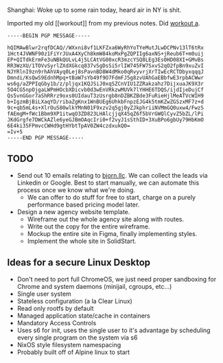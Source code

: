 Shanghai: Woke up to some rain today, heard air in NY is shit.

Imported my old [[workout]] from my previous notes. Did
[workout a](workout.html#workout-a).

```pgp
-----BEGIN PGP MESSAGE-----

hQIMAwBlwr2rqfDCAQ//WXxni8vf1LKFZxa6WyRhYoTYeMutJLwDCPNv13lT6tRx
1Hct4JVWNF90z1FiYrJUxA4XyCh8kmW84koMxPgZQPIIg6axNS+jReub6T+m0uij
EP+QITdkErmFe3uNBkQULvL4j5LCAtVG00xcR3mzcYSQ8LEg3Es0HD08XI+GMvBs
RR3WzXU/1TOVvSyrlZXdXGkcq837vSgDsSi5rlIW745FW7SxvS2qO2fpBn9xuZvI
NJYRlnI9zn9rhAhVAyq0Lej8sPavnBD8W4dMko0qRvyvrjXrTIwEcRCTDbyxqqqJ
Dmndi/KsQwS9EdnhMpq+tBaW7sYb49f9O7FdmFJ5g8zvUAhGaEBbfwE3rpbACWwr
ws6g/aZPPIqGby1b/z/pljqx1KQJSiJ0xqSZCnVIU1ZZRakzahz7DijxuaJK9X3r
5O4CG5npOjgaLWPmHOcbXDicvb0d3wEnVRkzwMUVk7lYHHE6TDQS/ijdIjeDujCf
Qs5vnGGor7aShRRrz9oxs0UIdauT3zUsrgb8nDZBKZBde3FuRieHjlMeATVcWIH9
b+IgzmBjBiLXaqYD/ribaZgKnx1WnBUEg6UhkbFnpzEJG4k5tmKZwZGSzxMF7z+d
9c+qb5mL4s+XlrOuS80wlkYMnN01F9xzv2q5gj0yZJkphriiNVMmGQ0uxw4/FwzS
fAEmgM+fWc1Bbm9XP1itwqO3ZD823LHAlcjjqX45qZ6f5bVrGWQlCyvZ5bZL/lPi
JKdGrgfe7DWCkAZle6yeGJBmOAqcIri0+f2vyJ1sSthID+3XuBPo6gbUy79HbKmO
6E4ki35FPmvcCWHd9gtHYbtTpAV0ZW4czdxukQ0=
=Iv+5
-----END PGP MESSAGE-----
```

## TODO

- Send out 10 emails relating to [bjorn.llc](https://bjorn.llc).
  We can collect the leads via Linkedin or Google. Best to start
  manually, we can automate this process once we know what we're
  doing.
  - We can offer to do stuff for free to start, charge on a
    purely performance based pricing model later.
- Design a new agency website template.
  - Wireframe out the whole agency site along with routes.
  - Write out the copy for the entire wireframe.
  - Mockup the entire site in Figma, finally implementing styles.
  - Implement the whole site in SolidStart.

## Ideas for a secure Linux Desktop

- Don't need to port full ChromeOS, we just need proper sandboxing
  for Chrome and system daemons (minijail, cgroups, etc...)
- Single user system
- Stateless configuration (a la Clear Linux)
- Read only rootfs by default
- Managed application state/cache in containers
- Mandatory Access Controls
- Uses s6 for init, uses the single user to it's advantage
  by scheduling every single program on the system via s6
- NixOS style filesystem namespacing
- Probably built off of Alpine linux to start
